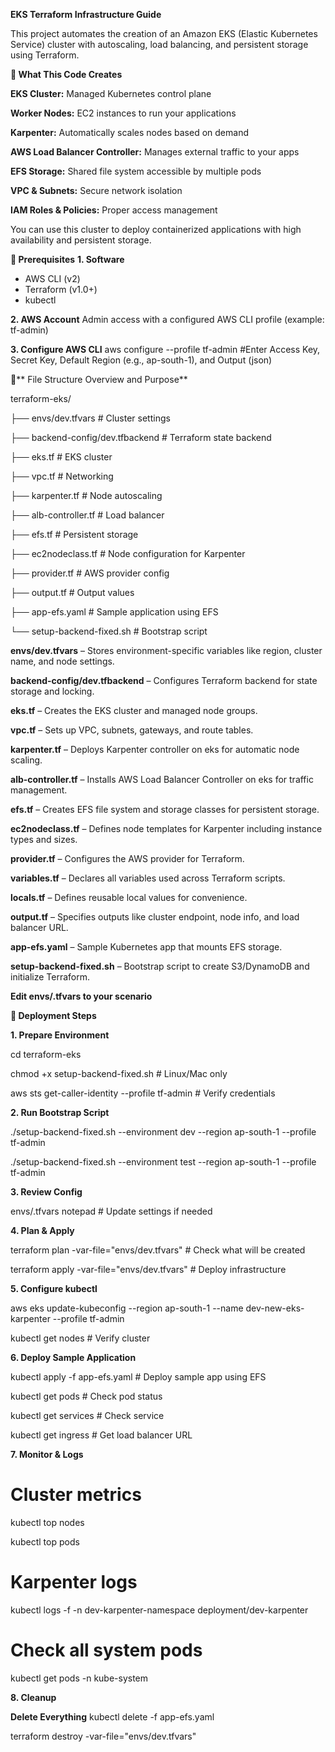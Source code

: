 **EKS Terraform Infrastructure Guide**

This project automates the creation of an Amazon EKS (Elastic Kubernetes Service) cluster with autoscaling, load balancing, and persistent storage using Terraform.

**📌 What This Code Creates**

**EKS Cluster:** Managed Kubernetes control plane

**Worker Nodes:** EC2 instances to run your applications

**Karpenter:** Automatically scales nodes based on demand

**AWS Load Balancer Controller:** Manages external traffic to your apps

**EFS Storage:** Shared file system accessible by multiple pods

**VPC & Subnets:** Secure network isolation

**IAM Roles & Policies:** Proper access management

You can use this cluster to deploy containerized applications with high availability and persistent storage.

**🔧 Prerequisites**
**1. Software**
- AWS CLI (v2)
- Terraform (v1.0+)
- kubectl
  
**2. AWS Account**
Admin access with a configured AWS CLI profile (example: tf-admin)

**3. Configure AWS CLI**
aws configure --profile tf-admin
#Enter Access Key, Secret Key, Default Region (e.g., ap-south-1), and Output (json)

📁** File Structure Overview and Purpose**

terraform-eks/

├── envs/dev.tfvars    # Cluster settings

├── backend-config/dev.tfbackend  # Terraform state backend

├── eks.tf                   # EKS cluster

├── vpc.tf                   # Networking

├── karpenter.tf             # Node autoscaling

├── alb-controller.tf        # Load balancer

├── efs.tf                   # Persistent storage

├── ec2nodeclass.tf          # Node configuration for Karpenter

├── provider.tf              # AWS provider config

├── output.tf                # Output values

├── app-efs.yaml             # Sample application using EFS

└── setup-backend-fixed.sh   # Bootstrap script

**envs/dev.tfvars** – Stores environment-specific variables like region, cluster name, and node settings.

**backend-config/dev.tfbackend** – Configures Terraform backend for state storage and locking.

**eks.tf** – Creates the EKS cluster and managed node groups.

**vpc.tf** – Sets up VPC, subnets, gateways, and route tables.

**karpenter.tf** – Deploys Karpenter controller on eks for automatic node scaling.

**alb-controller.tf** – Installs AWS Load Balancer Controller on eks for traffic management.

**efs.tf** – Creates EFS file system and storage classes for persistent storage.

**ec2nodeclass.tf** – Defines node templates for Karpenter including instance types and sizes.

**provider.tf** – Configures the AWS provider for Terraform.

**variables.tf** – Declares all variables used across Terraform scripts.

**locals.tf** – Defines reusable local values for convenience.

**output.tf** – Specifies outputs like cluster endpoint, node info, and load balancer URL.

**app-efs.yaml** – Sample Kubernetes app that mounts EFS storage.

**setup-backend-fixed.sh** – Bootstrap script to create S3/DynamoDB and initialize Terraform.

**Edit envs/.tfvars to your scenario**

**🚀 Deployment Steps**

**1. Prepare Environment**

cd terraform-eks

chmod +x setup-backend-fixed.sh  # Linux/Mac only

aws sts get-caller-identity --profile tf-admin  # Verify credentials

**2. Run Bootstrap Script**

./setup-backend-fixed.sh --environment dev --region ap-south-1 --profile tf-admin

./setup-backend-fixed.sh --environment test --region ap-south-1 --profile tf-admin

**3. Review Config**

envs/.tfvars notepad # Update settings if needed

**4. Plan & Apply**

terraform plan -var-file="envs/dev.tfvars"  # Check what will be created

terraform apply -var-file="envs/dev.tfvars" # Deploy infrastructure

**5. Configure kubectl**

aws eks update-kubeconfig --region ap-south-1 --name dev-new-eks-karpenter --profile tf-admin

kubectl get nodes  # Verify cluster

**6. Deploy Sample Application**

kubectl apply -f app-efs.yaml  # Deploy sample app using EFS

kubectl get pods                # Check pod status

kubectl get services            # Check service

kubectl get ingress             # Get load balancer URL

**7. Monitor & Logs**

# Cluster metrics

kubectl top nodes

kubectl top pods

# Karpenter logs

kubectl logs -f -n dev-karpenter-namespace deployment/dev-karpenter

# Check all system pods

kubectl get pods -n kube-system

**8. Cleanup**

**Delete Everything**
kubectl delete -f app-efs.yaml

terraform destroy -var-file="envs/dev.tfvars"

